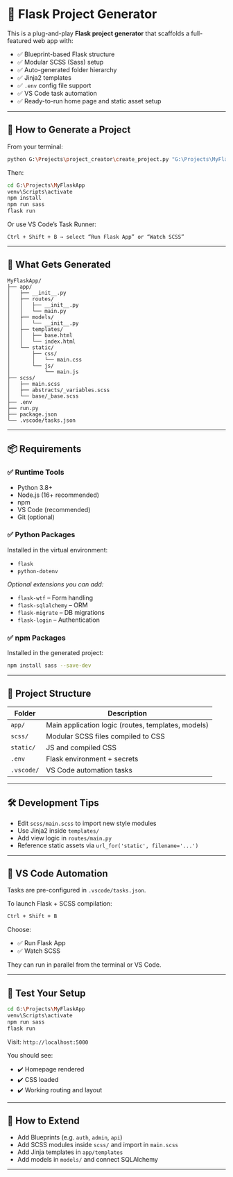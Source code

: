 # 🧪 Flask Project Generator

This is a plug-and-play **Flask project generator** that scaffolds a full-featured web app with:

- ✅ Blueprint-based Flask structure  
- ✅ Modular SCSS (Sass) setup  
- ✅ Auto-generated folder hierarchy  
- ✅ Jinja2 templates  
- ✅ `.env` config file support  
- ✅ VS Code task automation  
- ✅ Ready-to-run home page and static asset setup  

---

## 🚀 How to Generate a Project

From your terminal:

```bash
python G:\Projects\project_creator\create_project.py "G:\Projects\MyFlaskApp"
````

Then:

```bash
cd G:\Projects\MyFlaskApp
venv\Scripts\activate
npm install
npm run sass
flask run
```

Or use VS Code’s Task Runner:

```
Ctrl + Shift + B → select “Run Flask App” or “Watch SCSS”
```

---

## 📁 What Gets Generated

```
MyFlaskApp/
├── app/
│   ├── __init__.py
│   ├── routes/
│   │   ├── __init__.py
│   │   └── main.py
│   ├── models/
│   │   └── __init__.py
│   ├── templates/
│   │   ├── base.html
│   │   └── index.html
│   └── static/
│       ├── css/
│       │   └── main.css
│       └── js/
│           └── main.js
├── scss/
│   ├── main.scss
│   ├── abstracts/_variables.scss
│   └── base/_base.scss
├── .env
├── run.py
├── package.json
└── .vscode/tasks.json
```

---

## 📦 Requirements

### ✅ Runtime Tools

* Python 3.8+
* Node.js (16+ recommended)
* npm
* VS Code (recommended)
* Git (optional)

### ✅ Python Packages

Installed in the virtual environment:

* `flask`
* `python-dotenv`

*Optional extensions you can add:*

* `flask-wtf` – Form handling
* `flask-sqlalchemy` – ORM
* `flask-migrate` – DB migrations
* `flask-login` – Authentication

### ✅ npm Packages

Installed in the generated project:

```bash
npm install sass --save-dev
```

---

## 🧠 Project Structure

| Folder     | Description                                        |
| ---------- | -------------------------------------------------- |
| `app/`     | Main application logic (routes, templates, models) |
| `scss/`    | Modular SCSS files compiled to CSS                 |
| `static/`  | JS and compiled CSS                                |
| `.env`     | Flask environment + secrets                        |
| `.vscode/` | VS Code automation tasks                           |

---

## 🛠️ Development Tips

* Edit `scss/main.scss` to import new style modules
* Use Jinja2 inside `templates/`
* Add view logic in `routes/main.py`
* Reference static assets via `url_for('static', filename='...')`

---

## 🔁 VS Code Automation

Tasks are pre-configured in `.vscode/tasks.json`.

To launch Flask + SCSS compilation:

```bash
Ctrl + Shift + B
```

Choose:

* ✅ Run Flask App
* ✅ Watch SCSS

They can run in parallel from the terminal or VS Code.

---

## 🧪 Test Your Setup

```bash
cd G:\Projects\MyFlaskApp
venv\Scripts\activate
npm run sass
flask run
```

Visit:
`http://localhost:5000`

You should see:

* ✔️ Homepage rendered
* ✔️ CSS loaded
* ✔️ Working routing and layout

---

## 🧱 How to Extend

* Add Blueprints (e.g. `auth`, `admin`, `api`)
* Add SCSS modules inside `scss/` and import in `main.scss`
* Add Jinja templates in `app/templates`
* Add models in `models/` and connect SQLAlchemy

---



